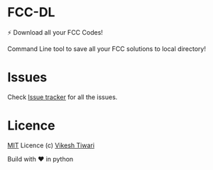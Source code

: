 # FCC-DL
:zap: Download all your FCC Codes! 

Command Line tool to save all your FCC solutions to local directory!








# Issues

Check [Issue tracker](https://github.com/vicky002/FCC-DL/issues) for all the issues.

# Licence

[MIT](https://github.com/vicky002/FCC-DL/blob/master/LICENSE) Licence (c) [Vikesh Tiwari](https://github.com/vicky002)

Build with :heart: in python
